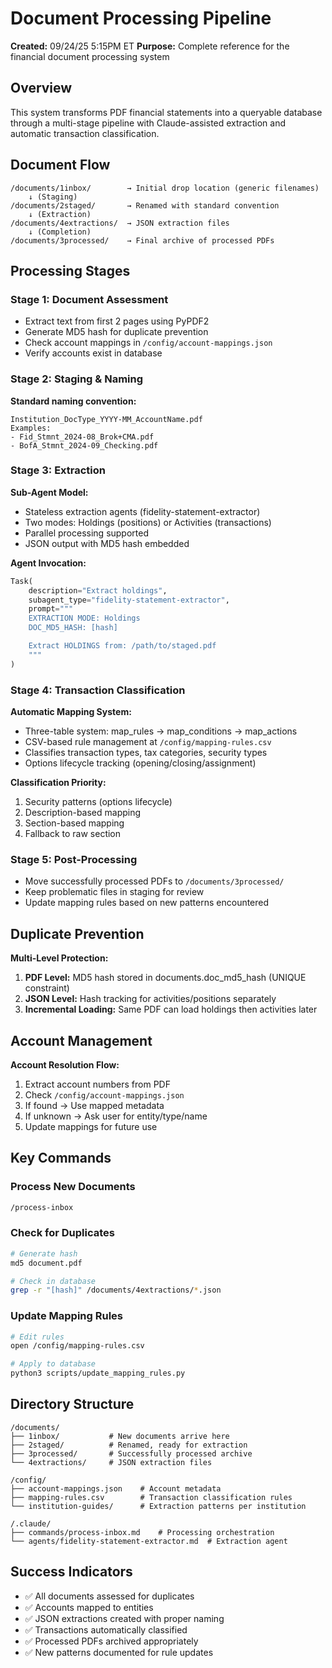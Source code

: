 # Document Processing Pipeline

**Created:** 09/24/25 5:15PM ET
**Purpose:** Complete reference for the financial document processing system

## Overview

This system transforms PDF financial statements into a queryable database through a multi-stage pipeline with Claude-assisted extraction and automatic transaction classification.

## Document Flow

```
/documents/1inbox/        → Initial drop location (generic filenames)
    ↓ (Staging)
/documents/2staged/       → Renamed with standard convention
    ↓ (Extraction)
/documents/4extractions/  → JSON extraction files
    ↓ (Completion)
/documents/3processed/    → Final archive of processed PDFs
```

## Processing Stages

### Stage 1: Document Assessment
- Extract text from first 2 pages using PyPDF2
- Generate MD5 hash for duplicate prevention
- Check account mappings in `/config/account-mappings.json`
- Verify accounts exist in database

### Stage 2: Staging & Naming
**Standard naming convention:**
```
Institution_DocType_YYYY-MM_AccountName.pdf
Examples:
- Fid_Stmnt_2024-08_Brok+CMA.pdf
- BofA_Stmnt_2024-09_Checking.pdf
```

### Stage 3: Extraction
**Sub-Agent Model:**
- Stateless extraction agents (fidelity-statement-extractor)
- Two modes: Holdings (positions) or Activities (transactions)
- Parallel processing supported
- JSON output with MD5 hash embedded

**Agent Invocation:**
```python
Task(
    description="Extract holdings",
    subagent_type="fidelity-statement-extractor",
    prompt="""
    EXTRACTION MODE: Holdings
    DOC_MD5_HASH: [hash]

    Extract HOLDINGS from: /path/to/staged.pdf
    """
)
```

### Stage 4: Transaction Classification
**Automatic Mapping System:**
- Three-table system: map_rules → map_conditions → map_actions
- CSV-based rule management at `/config/mapping-rules.csv`
- Classifies transaction types, tax categories, security types
- Options lifecycle tracking (opening/closing/assignment)

**Classification Priority:**
1. Security patterns (options lifecycle)
2. Description-based mapping
3. Section-based mapping
4. Fallback to raw section

### Stage 5: Post-Processing
- Move successfully processed PDFs to `/documents/3processed/`
- Keep problematic files in staging for review
- Update mapping rules based on new patterns encountered

## Duplicate Prevention

**Multi-Level Protection:**
1. **PDF Level:** MD5 hash stored in documents.doc_md5_hash (UNIQUE constraint)
2. **JSON Level:** Hash tracking for activities/positions separately
3. **Incremental Loading:** Same PDF can load holdings then activities later

## Account Management

**Account Resolution Flow:**
1. Extract account numbers from PDF
2. Check `/config/account-mappings.json`
3. If found → Use mapped metadata
4. If unknown → Ask user for entity/type/name
5. Update mappings for future use

## Key Commands

### Process New Documents
```bash
/process-inbox
```

### Check for Duplicates
```bash
# Generate hash
md5 document.pdf

# Check in database
grep -r "[hash]" /documents/4extractions/*.json
```

### Update Mapping Rules
```bash
# Edit rules
open /config/mapping-rules.csv

# Apply to database
python3 scripts/update_mapping_rules.py
```

## Directory Structure
```
/documents/
├── 1inbox/           # New documents arrive here
├── 2staged/          # Renamed, ready for extraction
├── 3processed/       # Successfully processed archive
└── 4extractions/     # JSON extraction files

/config/
├── account-mappings.json    # Account metadata
├── mapping-rules.csv        # Transaction classification rules
└── institution-guides/      # Extraction patterns per institution

/.claude/
├── commands/process-inbox.md    # Processing orchestration
└── agents/fidelity-statement-extractor.md  # Extraction agent
```

## Success Indicators
- ✅ All documents assessed for duplicates
- ✅ Accounts mapped to entities
- ✅ JSON extractions created with proper naming
- ✅ Transactions automatically classified
- ✅ Processed PDFs archived appropriately
- ✅ New patterns documented for rule updates